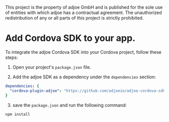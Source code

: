 This project is the property of adjoe GmbH and is published for the sole use of entities with which adjoe has a contractual agreement.
The unauthorized redistribution of any or all parts of this project is strictly prohibited.

# Add Cordova SDK to your app.

To integrate the adjoe Cordova SDK into your Cordova project, follow these steps:

1. Open your project's `package.json` file.

2. Add the adjoe SDK as a dependency under the `dependencies` section:

```yaml
dependencies: {
  "cordova-plugin-adjoe": "https://github.com/adjoeio/adjoe-cordova-sdk"
}
```
3. save the `package.json` and run the following command:
```
npm install
```
